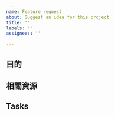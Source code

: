 ```yaml
---
name: Feature request
about: Suggest an idea for this project
title: ''
labels: ''
assignees: ''

---
```


## 目的

## 相關資源

## Tasks
